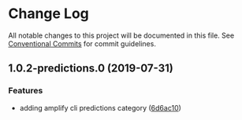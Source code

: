 # Change Log

All notable changes to this project will be documented in this file.
See [Conventional Commits](https://conventionalcommits.org) for commit guidelines.

## 1.0.2-predictions.0 (2019-07-31)


### Features

* adding amplify cli predictions category ([6d6ac10](https://github.com/aws-amplify/amplify-cli/commit/6d6ac10))
